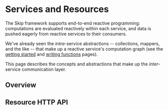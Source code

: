 # Services and Resources

The Skip framework supports end-to-end reactive programming: computations are evaluated reactively within each service, and data is pushed eagerly from reactive services to their consumers.

We've already seen the _intra_-service abstractions -- collections, mappers, and the like -- that make up a reactive service's computation graph (see the [getting started](getting_started.md) and [writing functions](functions.md) pages).

This page describes the concepts and abstractions that make up the _inter_-service communication layer.

## Overview

## Resource HTTP API

